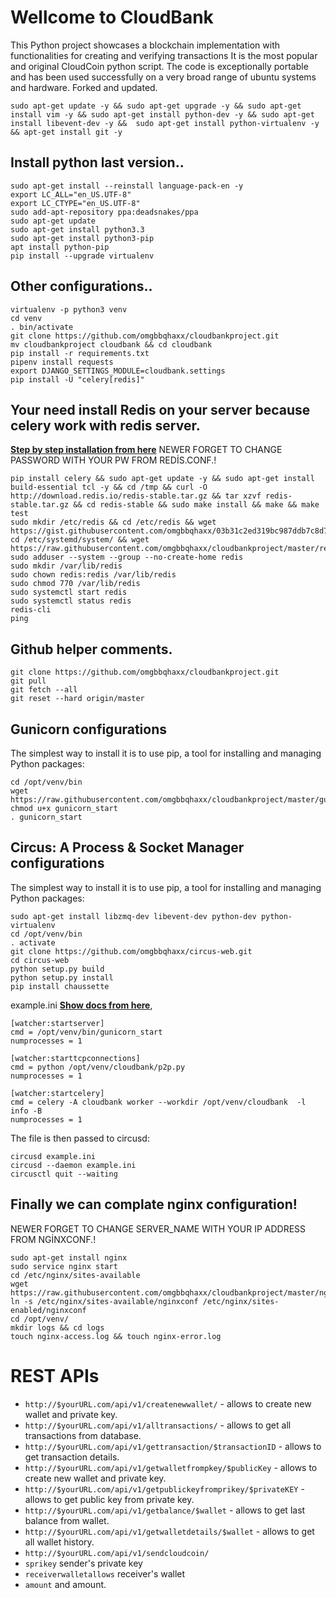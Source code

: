 # Wellcome to CloudBank
This Python project showcases a blockchain implementation with functionalities for creating and verifying transactions
It is the most popular and original CloudCoin python script. The code is exceptionally portable and has been used successfully on a very broad range of ubuntu systems and hardware. Forked and updated.

```shell
sudo apt-get update -y && sudo apt-get upgrade -y && sudo apt-get install vim -y && sudo apt-get install python-dev -y && sudo apt-get install libevent-dev -y &&  sudo apt-get install python-virtualenv -y && apt-get install git -y
```

## Install python last version..

```shell
sudo apt-get install --reinstall language-pack-en -y
export LC_ALL="en_US.UTF-8"
export LC_CTYPE="en_US.UTF-8"
sudo add-apt-repository ppa:deadsnakes/ppa
sudo apt-get update
sudo apt-get install python3.3
sudo apt-get install python3-pip
apt install python-pip
pip install --upgrade virtualenv
```

## Other configurations..

```shell
virtualenv -p python3 venv
cd venv
. bin/activate
git clone https://github.com/omgbbqhaxx/cloudbankproject.git
mv cloudbankproject cloudbank && cd cloudbank
pip install -r requirements.txt
pipenv install requests
export DJANGO_SETTINGS_MODULE=cloudbank.settings
pip install -U "celery[redis]"
```


## Your need install Redis on your server because celery work with redis server.
**[Step by step installation from here](https://www.digitalocean.com/community/tutorials/how-to-install-and-configure-redis-on-ubuntu-16-04)**
NEWER FORGET TO CHANGE PASSWORD WITH YOUR PW FROM REDİS.CONF.!
```shell
pip install celery && sudo apt-get update -y && sudo apt-get install build-essential tcl -y && cd /tmp && curl -O http://download.redis.io/redis-stable.tar.gz && tar xzvf redis-stable.tar.gz && cd redis-stable && sudo make install && make && make test
sudo mkdir /etc/redis && cd /etc/redis && wget https://gist.githubusercontent.com/omgbbqhaxx/03b31c2ed319bc987ddb7c8d77c33861/raw/d04c90c96e950c7fb2528774259c3843b20fb7a3/redis.conf
cd /etc/systemd/system/ && wget  https://raw.githubusercontent.com/omgbbqhaxx/cloudbankproject/master/redis.service
sudo adduser --system --group --no-create-home redis
sudo mkdir /var/lib/redis
sudo chown redis:redis /var/lib/redis
sudo chmod 770 /var/lib/redis
sudo systemctl start redis
sudo systemctl status redis
redis-cli
ping
```

## Github helper comments.
```shell
git clone https://github.com/omgbbqhaxx/cloudbankproject.git
git pull
git fetch --all
git reset --hard origin/master
```

## Gunicorn configurations
The simplest way to install it is to use pip, a tool for installing and managing Python packages:
```shell
cd /opt/venv/bin
wget https://raw.githubusercontent.com/omgbbqhaxx/cloudbankproject/master/gunicorn_start
chmod u+x gunicorn_start
. gunicorn_start
```

## Circus: A Process & Socket Manager configurations
The simplest way to install it is to use pip, a tool for installing and managing Python packages:
```shell
sudo apt-get install libzmq-dev libevent-dev python-dev python-virtualenv
cd /opt/venv/bin
. activate
git clone https://github.com/omgbbqhaxx/circus-web.git
cd circus-web
python setup.py build
python setup.py install
pip install chaussette
```

example.ini  **[Show docs from here](https://circus.readthedocs.io/en/latest/installation/)**,
```shell
[watcher:startserver]
cmd = /opt/venv/bin/gunicorn_start
numprocesses = 1

[watcher:starttcpconnections]
cmd = python /opt/venv/cloudbank/p2p.py
numprocesses = 1

[watcher:startcelery]
cmd = celery -A cloudbank worker --workdir /opt/venv/cloudbank  -l info -B
numprocesses = 1
```

The file is then passed to circusd:
```shell
circusd example.ini
circusd --daemon example.ini
circusctl quit --waiting
```

## Finally we can complate nginx configuration!

NEWER FORGET TO CHANGE SERVER_NAME WITH YOUR IP ADDRESS FROM NGİNXCONF.!
```shell
sudo apt-get install nginx
sudo service nginx start
cd /etc/nginx/sites-available
wget https://raw.githubusercontent.com/omgbbqhaxx/cloudbankproject/master/nginxconf
ln -s /etc/nginx/sites-available/nginxconf /etc/nginx/sites-enabled/nginxconf
cd /opt/venv/
mkdir logs && cd logs
touch nginx-access.log && touch nginx-error.log
```

# REST APIs
* `http://$yourURL.com/api/v1/createnewwallet/` - allows to create new wallet and private key.
* `http://$yourURL.com/api/v1/alltransactions/` - allows to get all transactions from database.
* `http://$yourURL.com/api/v1/gettransaction/$transactionID` - allows to get transaction details.
* `http://$yourURL.com/api/v1/getwalletfrompkey/$publicKey` - allows to create new wallet and private key.
* `http://$yourURL.com/api/v1/getpublickeyfromprikey/$privateKEY` - allows to get public key from private key.
* `http://$yourURL.com/api/v1/getbalance/$wallet` - allows to get last balance from wallet.
*  `http://$yourURL.com/api/v1/getwalletdetails/$wallet` - allows to get all wallet history.
* `http://$yourURL.com/api/v1/sendcloudcoin/`
* `sprikey` sender's private key
* `receiverwalletallows`  receiver's wallet
* `amount`  and amount.
